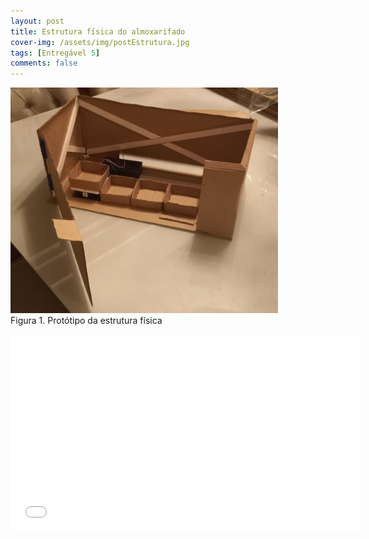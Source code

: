 ```yaml
---
layout: post
title: Estrutura física do almoxarifado
cover-img: /assets/img/postEstrutura.jpg
tags: [Entregável 5]
comments: false
---
```


<p style="margin-bottom: 0px;">
<a href="../assets/img/EstruturaFisica.jpg"><img class="mx-auto d-block" src="../assets/img/EstruturaFisica.jpg" style="width:85%;height:85%;"></a>
  <figcaption class="figure-caption text-center">Figura 1. Protótipo da estrutura física</figcaption>
</p>


<iframe class="center" width="560" height="315" src=["https://www.youtube.com/embed/zysUuyP_YAs"](https://youtu.be/94N0FYJIf88) title="YouTube video player"
frameborder="0" allow="accelerometer; autoplay; clipboard-write; encrypted-media; gyroscope; picture-in-picture" 
allowfullscreen></iframe>
